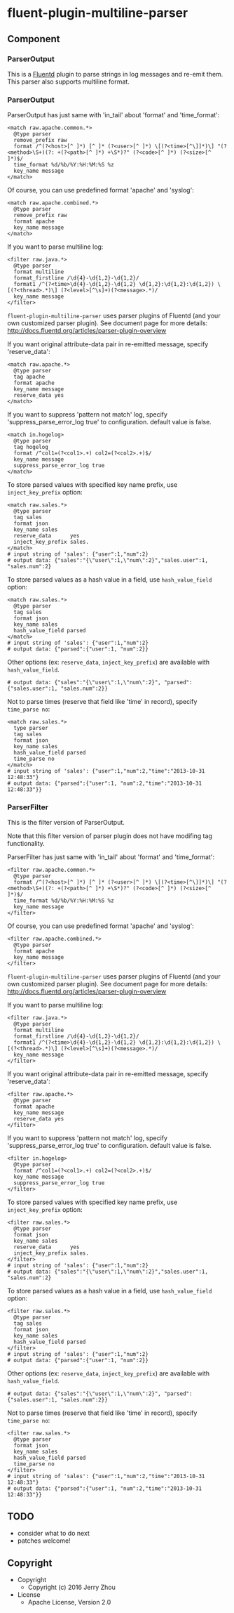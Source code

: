 # fluent-plugin-multiline-parser## Component### ParserOutputThis is a [Fluentd](http://fluentd.org) plugin to parse strings in log messages and re-emit them. This parser also supports multiline format.### ParserOutputParserOutput has just same with 'in_tail' about 'format' and 'time\_format':    <match raw.apache.common.*>      @type parser      remove_prefix raw      format /^(?<host>[^ ]*) [^ ]* (?<user>[^ ]*) \[(?<time>[^\]]*)\] "(?<method>\S+)(?: +(?<path>[^ ]*) +\S*)?" (?<code>[^ ]*) (?<size>[^ ]*)$/      time_format %d/%b/%Y:%H:%M:%S %z      key_name message    </match>Of course, you can use predefined format 'apache' and 'syslog':    <match raw.apache.combined.*>      @type parser      remove_prefix raw      format apache      key_name message    </match>If you want to parse multiline log:    <filter raw.java.*>      @type parser      format multiline      format_firstline /\d{4}-\d{1,2}-\d{1,2}/      format1 /^(?<time>\d{4}-\d{1,2}-\d{1,2} \d{1,2}:\d{1,2}:\d{1,2}) \[(?<thread>.*)\] (?<level>[^\s]+)(?<message>.*)/      key_name message    </filter>`fluent-plugin-multiline-parser` uses parser plugins of Fluentd (and your own customized parser plugin).See document page for more details: http://docs.fluentd.org/articles/parser-plugin-overviewIf you want original attribute-data pair in re-emitted message, specify 'reserve_data':    <match raw.apache.*>      @type parser      tag apache      format apache      key_name message      reserve_data yes    </match>If you want to suppress 'pattern not match' log, specify 'suppress\_parse\_error\_log true' to configuration.default value is false.    <match in.hogelog>      @type parser      tag hogelog      format /^col1=(?<col1>.+) col2=(?<col2>.+)$/      key_name message      suppress_parse_error_log true    </match>To store parsed values with specified key name prefix, use `inject_key_prefix` option:    <match raw.sales.*>      @type parser      tag sales      format json      key_name sales      reserve_data      yes      inject_key_prefix sales.    </match>    # input string of 'sales': {"user":1,"num":2}    # output data: {"sales":"{\"user\":1,\"num\":2}","sales.user":1, "sales.num":2}To store parsed values as a hash value in a field, use `hash_value_field` option:    <match raw.sales.*>      @type parser      tag sales      format json      key_name sales      hash_value_field parsed    </match>    # input string of 'sales': {"user":1,"num":2}    # output data: {"parsed":{"user":1, "num":2}}Other options (ex: `reserve_data`, `inject_key_prefix`) are available with `hash_value_field`.    # output data: {"sales":"{\"user\":1,\"num\":2}", "parsed":{"sales.user":1, "sales.num":2}}Not to parse times (reserve that field like 'time' in record), specify `time_parse no`:    <match raw.sales.*>      type parser      tag sales      format json      key_name sales      hash_value_field parsed      time_parse no    </match>    # input string of 'sales': {"user":1,"num":2,"time":"2013-10-31 12:48:33"}    # output data: {"parsed":{"user":1, "num":2,"time":"2013-10-31 12:48:33"}}### ParserFilterThis is the filter version of ParserOutput.Note that this filter version of parser plugin does not have modifing tag functionality.ParserFilter has just same with 'in_tail' about 'format' and 'time\_format':    <filter raw.apache.common.*>      @type parser      format /^(?<host>[^ ]*) [^ ]* (?<user>[^ ]*) \[(?<time>[^\]]*)\] "(?<method>\S+)(?: +(?<path>[^ ]*) +\S*)?" (?<code>[^ ]*) (?<size>[^ ]*)$/      time_format %d/%b/%Y:%H:%M:%S %z      key_name message    </filter>Of course, you can use predefined format 'apache' and 'syslog':    <filter raw.apache.combined.*>      @type parser      format apache      key_name message    </filter>`fluent-plugin-multiline-parser` uses parser plugins of Fluentd (and your own customized parser plugin).See document page for more details: http://docs.fluentd.org/articles/parser-plugin-overviewIf you want to parse multiline log:    <filter raw.java.*>      @type parser      format multiline      format_firstline /\d{4}-\d{1,2}-\d{1,2}/      format1 /^(?<time>\d{4}-\d{1,2}-\d{1,2} \d{1,2}:\d{1,2}:\d{1,2}) \[(?<thread>.*)\] (?<level>[^\s]+)(?<message>.*)/      key_name message    </filter>If you want original attribute-data pair in re-emitted message, specify 'reserve_data':    <filter raw.apache.*>      @type parser      format apache      key_name message      reserve_data yes    </filter>If you want to suppress 'pattern not match' log, specify 'suppress\_parse\_error\_log true' to configuration.default value is false.    <filter in.hogelog>      @type parser      format /^col1=(?<col1>.+) col2=(?<col2>.+)$/      key_name message      suppress_parse_error_log true    </filter>To store parsed values with specified key name prefix, use `inject_key_prefix` option:    <filter raw.sales.*>      @type parser      format json      key_name sales      reserve_data      yes      inject_key_prefix sales.    </filter>    # input string of 'sales': {"user":1,"num":2}    # output data: {"sales":"{\"user\":1,\"num\":2}","sales.user":1, "sales.num":2}To store parsed values as a hash value in a field, use `hash_value_field` option:    <filter raw.sales.*>      @type parser      tag sales      format json      key_name sales      hash_value_field parsed    </filter>    # input string of 'sales': {"user":1,"num":2}    # output data: {"parsed":{"user":1, "num":2}}Other options (ex: `reserve_data`, `inject_key_prefix`) are available with `hash_value_field`.    # output data: {"sales":"{\"user\":1,\"num\":2}", "parsed":{"sales.user":1, "sales.num":2}}Not to parse times (reserve that field like 'time' in record), specify `time_parse no`:    <filter raw.sales.*>      @type parser      format json      key_name sales      hash_value_field parsed      time_parse no    </filter>    # input string of 'sales': {"user":1,"num":2,"time":"2013-10-31 12:48:33"}    # output data: {"parsed":{"user":1, "num":2,"time":"2013-10-31 12:48:33"}}## TODO* consider what to do next* patches welcome!## Copyright* Copyright  * Copyright (c) 2016 Jerry Zhou* License  * Apache License, Version 2.0